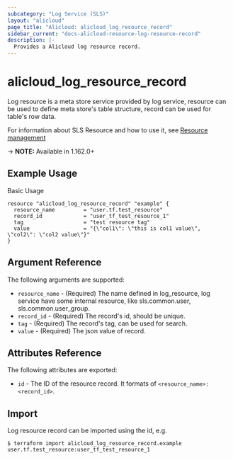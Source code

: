 ```yaml
---
subcategory: "Log Service (SLS)"
layout: "alicloud"
page_title: "Alicloud: alicloud_log_resource_record"
sidebar_current: "docs-alicloud-resource-log-resource-record"
description: |-
  Provides a Alicloud log resource record.
---
```


# alicloud\_log\_resource\_record

Log resource is a meta store service provided by log service, resource can be used to define meta store's table structure, record can be used for table's row data. 

For information about SLS Resource and how to use it, see [Resource management](https://www.alibabacloud.com/help/en/doc-detail/207732.html)

-> **NOTE:** Available in 1.162.0+

## Example Usage

Basic Usage

```
resource "alicloud_log_resource_record" "example" {
  resource_name         = "user.tf.test_resource"
  record_id             = "user_tf_test_resource_1"
  tag                   = "test resource tag"
  value                 = "{\"col1\": \"this is col1 value\", \"col2\": \"col2 value\"}"
}
```
## Argument Reference

The following arguments are supported:

* `resource_name` - (Required) The name defined in log_resource, log service have some internal resource, like sls.common.user, sls.common.user_group.
* `record_id` - (Required) The record's id, should be unique.
* `tag` - (Required) The record's tag, can be used for search.
* `value` - (Required) The json value of record.

## Attributes Reference

The following attributes are exported:

* `id` - The ID of the resource record. It formats of `<resource_name>:<record_id>`.

## Import

Log resource record can be imported using the id, e.g.

```
$ terraform import alicloud_log_resource_record.example user.tf.test_resource:user_tf_test_resource_1
```
